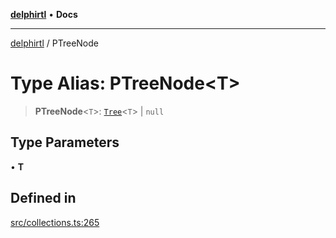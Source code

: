[**delphirtl**](../README.md) • **Docs**

***

[delphirtl](../globals.md) / PTreeNode

# Type Alias: PTreeNode\<T\>

> **PTreeNode**\<`T`\>: [`Tree`](../classes/Tree.md)\<`T`\> \| `null`

## Type Parameters

• **T**

## Defined in

[src/collections.ts:265](https://github.com/chuacw/delphirtl/blob/90bd0c730c5c81cc0765c7e7f88c8237ad1647eb/src/collections.ts#L265)

